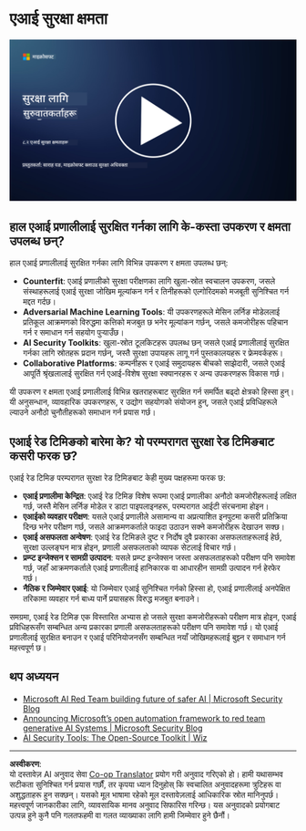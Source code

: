 <!--
CO_OP_TRANSLATOR_METADATA:
{
  "original_hash": "b6bb7175672298d1e2f73ba7e0006f95",
  "translation_date": "2025-09-04T01:04:26+00:00",
  "source_file": "8.2 AI security capabilities.md",
  "language_code": "ne"
}
-->
# एआई सुरक्षा क्षमता

[![भिडियो हेर्नुहोस्](../../translated_images/8-2_placeholder.bc988ce5dff1726a8b6f8c00b1250865ca23d02aa5cb11fb879ed1194702c99a.ne.png)](https://learn-video.azurefd.net/vod/player?id=e0a6f844-d884-4f76-99bd-4ce9f7f73d22)

## हाल एआई प्रणालीलाई सुरक्षित गर्नका लागि के-कस्ता उपकरण र क्षमता उपलब्ध छन्?

हाल एआई प्रणालीलाई सुरक्षित गर्नका लागि विभिन्न उपकरण र क्षमता उपलब्ध छन्:

-   **Counterfit**: एआई प्रणालीको सुरक्षा परीक्षणका लागि खुला-स्रोत स्वचालन उपकरण, जसले संस्थाहरूलाई एआई सुरक्षा जोखिम मूल्यांकन गर्न र तिनीहरूको एल्गोरिदमको मजबूती सुनिश्चित गर्न मद्दत गर्दछ।
-   **Adversarial Machine Learning Tools**: यी उपकरणहरूले मेसिन लर्निङ मोडेललाई प्रतिकूल आक्रमणको विरुद्धमा कत्तिको मजबुत छ भनेर मूल्यांकन गर्छन्, जसले कमजोरीहरू पहिचान गर्न र समाधान गर्न सहयोग पुर्‍याउँछ।
-   **AI Security Toolkits**: खुला-स्रोत टूलकिटहरू उपलब्ध छन् जसले एआई प्रणालीलाई सुरक्षित गर्नका लागि स्रोतहरू प्रदान गर्छन्, जस्तै सुरक्षा उपायहरू लागू गर्न पुस्तकालयहरू र फ्रेमवर्कहरू।
-   **Collaborative Platforms**: कम्पनीहरू र एआई समुदायहरू बीचको साझेदारी, जसले एआई आपूर्ति श्रृंखलालाई सुरक्षित गर्न एआई-विशेष सुरक्षा स्क्यानरहरू र अन्य उपकरणहरू विकास गर्छ।

यी उपकरण र क्षमता एआई प्रणालीलाई विभिन्न खतराहरूबाट सुरक्षित गर्न समर्पित बढ्दो क्षेत्रको हिस्सा हुन्। यी अनुसन्धान, व्यावहारिक उपकरणहरू, र उद्योग सहयोगको संयोजन हुन्, जसले एआई प्रविधिहरूले ल्याउने अनौठो चुनौतीहरूको समाधान गर्न प्रयास गर्छ।

## एआई रेड टिमिङको बारेमा के? यो परम्परागत सुरक्षा रेड टिमिङबाट कसरी फरक छ?

एआई रेड टिमिङ परम्परागत सुरक्षा रेड टिमिङबाट केही मुख्य पक्षहरूमा फरक छ:

-   **एआई प्रणालीमा केन्द्रित**: एआई रेड टिमिङ विशेष रूपमा एआई प्रणालीका अनौठो कमजोरीहरूलाई लक्षित गर्छ, जस्तै मेसिन लर्निङ मोडेल र डाटा पाइपलाइनहरू, परम्परागत आईटी संरचनामा होइन।
-   **एआईको व्यवहार परीक्षण**: यसले एआई प्रणालीले असामान्य वा अप्रत्याशित इनपुटमा कसरी प्रतिक्रिया दिन्छ भनेर परीक्षण गर्छ, जसले आक्रमणकर्ताले फाइदा उठाउन सक्ने कमजोरीहरू देखाउन सक्छ।
-   **एआई असफलता अन्वेषण**: एआई रेड टिमिङले दुष्ट र निर्दोष दुवै प्रकारका असफलताहरूलाई हेर्छ, सुरक्षा उल्लङ्घन मात्र होइन, प्रणाली असफलताको व्यापक सेटलाई विचार गर्छ।
-   **प्रम्प्ट इन्जेक्सन र सामग्री उत्पादन**: यसले प्रम्प्ट इन्जेक्सन जस्ता असफलताहरूको परीक्षण पनि समावेश गर्छ, जहाँ आक्रमणकर्ताले एआई प्रणालीलाई हानिकारक वा आधारहीन सामग्री उत्पादन गर्न हेरफेर गर्छ।
-   **नैतिक र जिम्मेवार एआई**: यो जिम्मेवार एआई सुनिश्चित गर्नको हिस्सा हो, एआई प्रणालीलाई अनपेक्षित तरिकामा व्यवहार गर्न बाध्य पार्ने प्रयासहरू विरुद्ध मजबुत बनाउने।

समग्रमा, एआई रेड टिमिङ एक विस्तारित अभ्यास हो जसले सुरक्षा कमजोरीहरूको परीक्षण मात्र होइन, एआई प्रविधिहरूसँग सम्बन्धित अन्य प्रकारका प्रणाली असफलताहरूको परीक्षण पनि समावेश गर्छ। यो एआई प्रणालीलाई सुरक्षित बनाउन र एआई परिनियोजनसँग सम्बन्धित नयाँ जोखिमहरूलाई बुझ्न र समाधान गर्न महत्त्वपूर्ण छ।

## थप अध्ययन

 - [Microsoft AI Red Team building future of safer AI | Microsoft Security Blog](https://www.microsoft.com/en-us/security/blog/2023/08/07/microsoft-ai-red-team-building-future-of-safer-ai/?WT.mc_id=academic-96948-sayoung)
 - [Announcing Microsoft’s open automation framework to red team generative AI Systems | Microsoft Security Blog](https://www.microsoft.com/en-us/security/blog/2024/02/22/announcing-microsofts-open-automation-framework-to-red-team-generative-ai-systems/?WT.mc_id=academic-96948-sayoung)
 - [AI Security Tools: The Open-Source Toolkit | Wiz](https://www.wiz.io/academy/ai-security-tools)

---

**अस्वीकरण**:  
यो दस्तावेज़ AI अनुवाद सेवा [Co-op Translator](https://github.com/Azure/co-op-translator) प्रयोग गरी अनुवाद गरिएको हो। हामी यथासम्भव सटीकता सुनिश्चित गर्न प्रयास गर्छौं, तर कृपया ध्यान दिनुहोस् कि स्वचालित अनुवादहरूमा त्रुटिहरू वा अशुद्धताहरू हुन सक्छन्। यसको मूल भाषामा रहेको मूल दस्तावेज़लाई आधिकारिक स्रोत मानिनुपर्छ। महत्त्वपूर्ण जानकारीका लागि, व्यावसायिक मानव अनुवाद सिफारिस गरिन्छ। यस अनुवादको प्रयोगबाट उत्पन्न हुने कुनै पनि गलतफहमी वा गलत व्याख्याका लागि हामी जिम्मेवार हुने छैनौं।